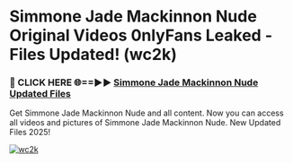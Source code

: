# Simmone Jade Mackinnon Nude Original Videos 0nlyFans Leaked - Files Updated! (wc2k)

<h3>🔴 CLICK HERE 🌐==►► <a href="https://tinyurl.com/52m3yx9h" rel="nofollow">Simmone Jade Mackinnon Nude Updated Files</a></h3>

Get Simmone Jade Mackinnon Nude and all content. Now you can access all videos and pictures of Simmone Jade Mackinnon Nude. New Updated Files 2025!

[![wc2k](https://i.imgur.com/TnHtlc8.gif)](https://tinyurl.com/52m3yx9h)
